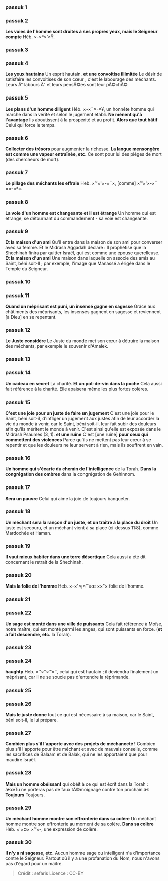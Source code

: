 
### passuk 1

### passuk 2
<b>Les voies de l'homme sont droites à ses propres yeux, mais le Seigneur compte</b> Héb. ×-×ª×'×Ÿ.

### passuk 3

### passuk 4
<b>Les yeux hautains</b> Un esprit hautain.
<b>et une convoitise illimitée</b> Le désir de satisfaire les convoitises de son cœur ; c'est le labourage des méchants. Leurs Â" labours Â" et leurs pensÃ©es sont leur pÃ©chÃ©.

### passuk 5
<b>Les plans d'un homme diligent</b> Héb. ×-×¨×-×¥, un honnête homme qui marche dans la vérité et selon le jugement établi.
<b>Ne mènent qu'à l'avantage</b> Ils aboutissent à la prospérité et au profit.
<b>Alors que tout hâtif</b> Celui qui force le temps.

### passuk 6
<b>Collecter des trésors</b> pour augmenter la richesse.
<b>La langue mensongère est comme une vapeur entraînée, etc.</b> Ce sont pour lui des pièges de mort (des chercheurs de mort).

### passuk 7
<b>Le pillage des méchants les effraie</b> Heb. ×™×'×-×¨×, [comme] ×™×'×-×¨ ××-×ª×.

### passuk 8
<b>La voie d'un homme est changeante et il est étrange</b> Un homme qui est étrange, se détournant du commandement - sa voie est changeante.

### passuk 9
<b>Et la maison d'un ami</b> Qu'il entre dans la maison de son ami pour converser avec sa femme. Et le Midrash Aggadah déclare : Il prophétise que la Shechinah finira par quitter Israël, qui est comme une épouse querelleuse.
<b>Et la maison d'un ami</b> Une maison dans laquelle on associe des amis au Saint, béni soit-Il ; par exemple, l'image que Manassé a érigée dans le Temple du Seigneur.

### passuk 10

### passuk 11
<b>Quand un méprisant est puni, un insensé gagne en sagesse</b> Grâce aux châtiments des méprisants, les insensés gagnent en sagesse et reviennent [à Dieu] en se repentant.

### passuk 12
<b>Le Juste considère</b> Le Juste du monde met son cœur à détruire la maison des méchants, par exemple le souvenir d'Amalek.

### passuk 13

### passuk 14
<b>Un cadeau en secret</b> La charité.
<b>Et un pot-de-vin dans la poche</b> Cela aussi fait référence à la charité. Elle apaisera même les plus fortes colères.

### passuk 15
<b>C'est une joie pour un juste de faire un jugement</b> C'est une joie pour le Saint, béni soit-il, d'infliger un jugement aux justes afin de leur accorder la vie du monde à venir, car le Saint, béni soit-il, leur fait subir des douleurs afin qu'ils méritent le monde à venir. C'est ainsi qu'elle est exposée dans le Midrash Psaumes (3, 1).
<b>et une ruine</b> C'est [une ruine] <b>pour ceux qui commettent des violences</b> Parce qu'ils ne mettent pas leur cœur à se repentir et que les douleurs ne leur servent à rien, mais ils souffrent en vain.

### passuk 16
<b>Un homme qui s'écarte du chemin de l'intelligence</b> de la Torah.
<b>Dans la congrégation des ombres</b> dans la congrégation de Gehinnom.

### passuk 17
<b>Sera un pauvre</b> Celui qui aime la joie de toujours banqueter.

### passuk 18
<b>Un méchant sera la rançon d'un juste, et un traître à la place du droit</b> Un juste est secouru, et un méchant vient à sa place (ci-dessus 11:8), comme Mardochée et Haman.

### passuk 19
<b>Il vaut mieux habiter dans une terre désertique</b> Cela aussi a été dit concernant le retrait de la Shechinah.

### passuk 20
<b>Mais la folie de l'homme</b> Heb. ×-×'×¡×™×œ ××"× folie de l'homme.

### passuk 21

### passuk 22
<b>Un sage est monté dans une ville de puissants</b> Cela fait référence à Moïse, notre maître, qui est monté parmi les anges, qui sont puissants en force. (<b>et a fait descendre, etc.</b> la Torah).

### passuk 23

### passuk 24
<b>haughty</b> Heb. ×™×"×™×¨, celui qui est hautain ; il deviendra finalement un méprisant, car il ne se soucie pas d'entendre la réprimande.

### passuk 25

### passuk 26
<b>Mais le juste donne</b> tout ce qui est nécessaire à sa maison, car le Saint, béni soit-il, le lui prépare.

### passuk 27
<b>Combien plus s'il l'apporte avec des projets de méchanceté !</b> Combien plus s'il l'apporte pour être méchant et avec de mauvais conseils, comme les sacrifices de Balaam et de Balak, qui ne les apportaient que pour maudire Israël.

### passuk 28
<b>Mais un homme obéissant</b> qui obéit à ce qui est écrit dans la Torah : â€œTu ne porteras pas de faux tÃ©moignage contre ton prochain.â€
<b>Toujours</b> Toujours.

### passuk 29
<b>Un méchant homme montre son effronterie dans sa colère</b> Un méchant homme montre son effronterie au moment de sa colère.
<b>Dans sa colère</b> Heb. ×'×¤× ×™×-, une expression de colère.

### passuk 30
<b>Il n'y a ni sagesse, etc.</b> Aucun homme sage ou intelligent n'a d'importance contre le Seigneur. Partout où il y a une profanation du Nom, nous n'avons pas d'égard pour un maître.

>Crédit : sefaris
>Licence : CC-BY
